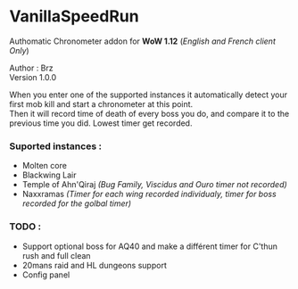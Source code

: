 # VanillaSpeedRun
Authomatic Chronometer addon for **WoW 1.12** (*English and French client Only*)

Author : Brz  
Version 1.0.0

When you enter one of the supported instances it automatically detect your first mob kill and start a chronometer at this point.  
Then it will record time of death of every boss you do, and compare it to the previous time you did. Lowest timer get recorded.


### Suported instances :
- Molten core
- Blackwing Lair
- Temple of Ahn'Qiraj *(Bug Family, Viscidus and Ouro timer not recorded)*
- Naxxramas *(Timer for each wing recorded individualy, timer for boss recorded for the golbal timer)*


### TODO :
- Support optional boss for AQ40 and make a différent timer for C'thun rush and full clean
- 20mans raid and HL dungeons support
- Config panel